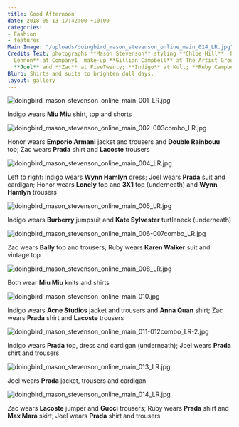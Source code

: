 ```yaml
---
title: Good Afternoon
date: 2018-05-13 17:42:00 +10:00
categories:
- Fashion
- features
Main Image: "/uploads/doingbird_mason_stevenson_online_main_014_LR.jpg"
Credits Text: photographs **Mason Stevenson** styling **Chloe Hill**  hair **Pete
  Lennon** at Company1  make-up **Gillian Campbell** at The Artist Group  models **Honor**,
  **Joel** and **Zac** at FiveTwenty; **Indigo** at Kult; **Ruby Campbell** at Priscillas
Blurb: Shirts and suits to brighten dull days.
layout: gallery
---
```


![doingbird_mason_stevenson_online_main_001_LR.jpg](/uploads/doingbird_mason_stevenson_online_main_001_LR.jpg)

Indigo wears **Miu Miu** shirt, top and shorts

![doingbird_mason_stevenson_online_main_002-003combo_LR.jpg](/uploads/doingbird_mason_stevenson_online_main_002-003combo_LR.jpg)

Honor wears **Emporio Armani** jacket and trousers and **Double Rainbouu** top; Zac wears **Prada** shirt and **Lacoste** trousers

![doingbird_mason_stevenson_online_main_004_LR.jpg](/uploads/doingbird_mason_stevenson_online_main_004_LR.jpg)

Left to right: Indigo wears **Wynn Hamlyn** dress; Joel wears **Prada** suit and cardigan; Honor wears **Lonely** top and **3X1** top (underneath) and **Wynn Hamlyn** trousers

![doingbird_mason_stevenson_online_main_005_LR.jpg](/uploads/doingbird_mason_stevenson_online_main_005_LR.jpg)

Indigo wears **Burberry** jumpsuit and **Kate Sylvester** turtleneck (underneath)

![doingbird_mason_stevenson_online_main_006-007combo_LR.jpg](/uploads/doingbird_mason_stevenson_online_main_006-007combo_LR.jpg)

Zac wears **Bally** top and trousers; Ruby wears **Karen Walker** suit and vintage top

![doingbird_mason_stevenson_online_main_008_LR.jpg](/uploads/doingbird_mason_stevenson_online_main_008_LR.jpg)

Both wear **Miu Miu** knits and shirts

![doingbird_mason_stevenson_online_main_010.jpg](/uploads/doingbird_mason_stevenson_online_main_010.jpg)

Indigo wears **Acne Studios** jacket and trousers and **Anna Quan** shirt; Zac wears **Prada** shirt and **Lacoste** trousers

![doingbird_mason_stevenson_online_main_011-012combo_LR-2.jpg](/uploads/doingbird_mason_stevenson_online_main_011-012combo_LR-2.jpg)

Indigo wears **Prada** top, dress and cardigan (underneath); Joel wears **Prada** shirt and trousers

![doingbird_mason_stevenson_online_main_013_LR.jpg](/uploads/doingbird_mason_stevenson_online_main_013_LR.jpg)

Joel wears **Prada** jacket, trousers and cardigan

![doingbird_mason_stevenson_online_main_014_LR.jpg](/uploads/doingbird_mason_stevenson_online_main_014_LR.jpg)

Zac wears **Lacoste** jumper and **Gucci** trousers; Ruby wears **Prada** shirt and **Max Mara** skirt; Joel wears **Prada** shirt and trousers